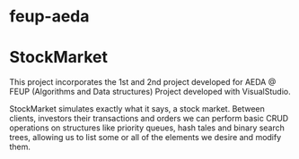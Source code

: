 # feup-aeda

# StockMarket 

This project incorporates the 1st and 2nd project developed for AEDA @ FEUP (Algorithms and Data structures)
Project developed with VisualStudio.

StockMarket simulates exactly what it says, a stock market.
Between clients, investors their transactions and orders we can perform basic CRUD operations on structures like priority queues, hash tales and binary search trees,
allowing us to list some or all of the elements we desire and modify them.




